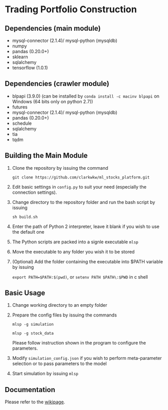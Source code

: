 # Trading Portfolio Construction

## Dependencies (main module)
- mysql-connector (2.1.4)/ mysql-python (mysqldb)
- numpy
- pandas (0.20.0+)
- sklearn
- sqlalchemy
- tensorflow (1.0.1)

## Dependencies (crawler module)
- blpapi (3.9.0)
(can be installed by `conda install -c macinv blpapi` on Windows (64 bits only on python 2.7))
- futures
- mysql-connector (2.1.4)/ mysql-python (mysqldb)
- pandas (0.20.0+)
- schedule
- sqlalchemy
- tia
- tqdm

## Building the Main Module
1. Clone the repository by issuing the command

   `git clone https://github.com/clarkwkw/ml_stocks_platform.git`

2. Edit basic settings in `config.py` to suit your need (especially the connection settings).
3. Change directory to the repository folder and run the bash script by issuing

   `sh build.sh`

4. Enter the path of Python 2 interpreter, leave it blank if you wish to use the default one
5. The Python scripts are packed into a signle executable `mlsp`
6. Move the executable to any folder you wish it to be stored
7. (Optional) Add the folder containing the executable into $PATH variable by issuing

   `export PATH=$PATH:$(pwd)`, or
   `setenv PATH $PATH\:$PWD` in c shell

## Basic Usage
1. Change working directory to an empty folder

2. Prepare the config files by issuing the commands

   `mlsp -g simulation`

   `mlsp -g stock_data`

   Please follow instruction shown in the program to configure the parameters.

3. Modify `simulation_config.json` if you wish to perform meta-parameter selection or to pass parameters to the model

4. Start simulation by issuing `mlsp`

## Documentation
Please refer to the [wikipage](https://github.com/clarkwkw/summer_research/wiki).
